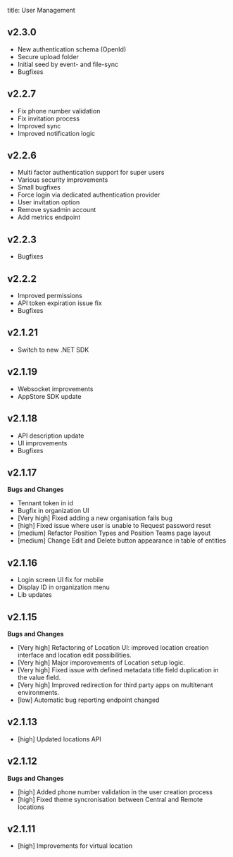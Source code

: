 title: User Management

## v2.3.0
- New authentication schema (OpenId)
- Secure upload folder
- Initial seed by event- and file-sync
- Bugfixes

## v2.2.7
- Fix phone number validation
- Fix invitation process
- Improved sync
- Improved notification logic

## v2.2.6
- Multi factor authentication support for super users
- Various security improvements
- Small bugfixes
- Force login via dedicated authentication provider
- User invitation option
- Remove sysadmin account
- Add metrics endpoint

## v2.2.3
- Bugfixes

## v2.2.2
- Improved permissions 
- API token expiration issue fix
- Bugfixes

## v2.1.21

- Switch to new .NET SDK


## v2.1.19
- Websocket improvements
- AppStore SDK update

## v2.1.18
- API description update
- UI improvements
- Bugfixes

## v2.1.17

**Bugs and Changes**

- Tennant token in id
- Bugfix in organization UI
- [Very high] Fixed adding a new organisation fails bug
- [high] Fixed issue where user is unable to Request password reset
- [medium] Refactor Position Types and Position Teams page layout
- [medium] Change Edit and Delete button appearance in table of entities

## v2.1.16

- Login screen UI fix for mobile
- Display ID in organization menu
- Lib updates

## v2.1.15

**Bugs and Changes**

- [Very high] Refactoring of Location UI: improved location creation interface and location edit possibilities.
- [Very high] Major imporovements of Location setup logic.
- [Very high] Fixed issue with defined metadata title field duplication in the value field.
- [Very high] Improved redirection for third party apps on multitenant environments.
- [low] Automatic bug reporting endpoint changed


## v2.1.13

- [high] Updated locations API 

## v2.1.12

**Bugs and Changes**

- [high] Added phone number validation in the user creation process
- [high] Fixed theme syncronisation between Central and Remote locations


## v2.1.11

- [high] Improvements for virtual location

